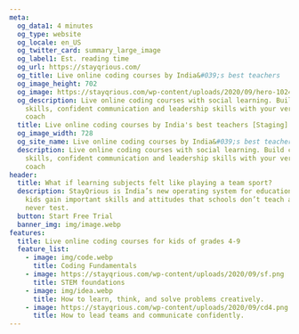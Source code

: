 ```yaml
---
meta:
  og_data1: 4 minutes
  og_type: website
  og_locale: en_US
  og_twitter_card: summary_large_image
  og_label1: Est. reading time
  og_url: https://stayqrious.com/
  og_title: Live online coding courses by India&#039;s best teachers
  og_image_height: 702
  og_image: https://stayqrious.com/wp-content/uploads/2020/09/hero-1024x540.png.webp
  og_description: Live online coding courses with social learning. Build coding
    skills, confident communication and leadership skills with your very own
    coach
  title: Live online coding courses by India's best teachers [Staging]
  og_image_width: 728
  og_site_name: Live online coding courses by India&#039;s best teachers
  description: Live online coding courses with social learning. Build coding
    skills, confident communication and leadership skills with your very own
    coach
header:
  title: What if learning subjects felt like playing a team sport?
  description: StayQrious is India’s new operating system for education that helps
    kids gain important skills and attitudes that schools don’t teach and exams
    never test.
  button: Start Free Trial
  banner_img: img/image.webp
features:
  title: Live online coding courses for kids of grades 4-9
  feature_list:
    - image: img/code.webp
      title: Coding Fundamentals
    - image: https://stayqrious.com/wp-content/uploads/2020/09/sf.png
      title: STEM foundations
    - image: img/idea.webp
      title: How to learn, think, and solve problems creatively.
    - image: https://stayqrious.com/wp-content/uploads/2020/09/cd4.png
      title: How to lead teams and communicate confidently.
---
```

